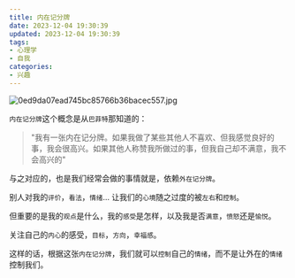 ```yaml
---
title: 内在记分牌
date: 2023-12-04 19:30:39
updated: 2023-12-04 19:30:39
tags:
- 心理学
- 自我
categories:
- 兴趣
---
```


![0ed9da07ead745bc85766b36bacec557.jpg](https://s2.loli.net/2023/12/04/wATKfQ83sYpDEUm.jpg)

`内在记分牌`这个概念是从`巴菲特`那知道的：

> "我有一张内在记分牌。如果我做了某些其他人不喜欢、但我感觉良好的事，我会很高兴。如果其他人称赞我所做过的事，但我自己却不满意，我不会高兴的" 

与之对应的，也是我们经常会做的事情就是，依赖`外在记分牌`。

别人对我的`评价`，`看法`，`情绪`... 让我们的`心境`随之过度的被`左右`和`控制`。

但重要的是我的`观点`是什么，我的`感受`是怎样，以及我是否`满意`，`愤怒`还是`愉悦`。

关注自己的`内心`的感受，`目标`，`方向`，`幸福感`。

这样的话，根据这张`内在记分牌`，我们就可以`控制`自己的`情绪`，而不是让外在的`情绪`控制我们。

